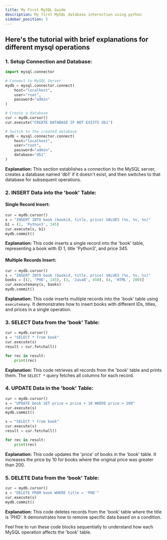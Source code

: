 ```yaml
---
title: My First MySQL Guide
description: My first MySQL database interection using python
sidebar_position: 5
---
```


## Here's the tutorial with brief explanations for different mysql operations

### 1. Setup Connection and Database:

```python
import mysql.connector

# Connect to MySQL Server
mydb = mysql.connector.connect(
    host="localhost",
    user="root",
    password="admin"
)

# Create a database
cur = mydb.cursor()
cur.execute("CREATE DATABASE IF NOT EXISTS db1")

# Switch to the created database
mydb = mysql.connector.connect(
    host="localhost",
    user="root",
    password="admin",
    database="db1"
)
```

**Explanation:** This section establishes a connection to the MySQL server, creates a database named 'db1' if it doesn't exist, and then switches to that database for subsequent operations.

### 2. INSERT Data into the 'book' Table:

#### Single Record Insert:

```python
cur = mydb.cursor()
s = "INSERT INTO book (bookid, title, price) VALUES (%s, %s, %s)"
b1 = (1, 'Python3', 345)
cur.execute(s, b1)
mydb.commit()
```

**Explanation:** This code inserts a single record into the 'book' table, representing a book with ID 1, title 'Python3', and price 345.

#### Multiple Records Insert:

```python
cur = mydb.cursor()
s = "INSERT INTO book (bookid, title, price) VALUES (%s, %s, %s)"
books = [(2, 'PHD', 145), (3, 'Java8', 450), (4, 'HTML', 200)]
cur.executemany(s, books)
mydb.commit()
```

**Explanation:** This code inserts multiple records into the 'book' table using `executemany`. It demonstrates how to insert books with different IDs, titles, and prices in a single operation.

### 3. SELECT Data from the 'book' Table:

```python
cur = mydb.cursor()
s = "SELECT * from book"
cur.execute(s)
result = cur.fetchall()

for rec in result:
    print(rec)
```

**Explanation:** This code retrieves all records from the 'book' table and prints them. The `SELECT *` query fetches all columns for each record.

### 4. UPDATE Data in the 'book' Table:

```python
cur = mydb.cursor()
s = "UPDATE book SET price = price + 10 WHERE price > 200"
cur.execute(s)
mydb.commit()

s = "SELECT * from book"
cur.execute(s)
result = cur.fetchall()

for rec in result:
    print(rec)
```

**Explanation:** This code updates the 'price' of books in the 'book' table. It increases the price by 10 for books where the original price was greater than 200.

### 5. DELETE Data from the 'book' Table:

```python
cur = mydb.cursor()
s = "DELETE FROM book WHERE title = 'PHD'"
cur.execute(s)
mydb.commit()
```

**Explanation:** This code deletes records from the 'book' table where the title is 'PHD'. It demonstrates how to remove specific data based on a condition.

Feel free to run these code blocks sequentially to understand how each MySQL operation affects the 'book' table.